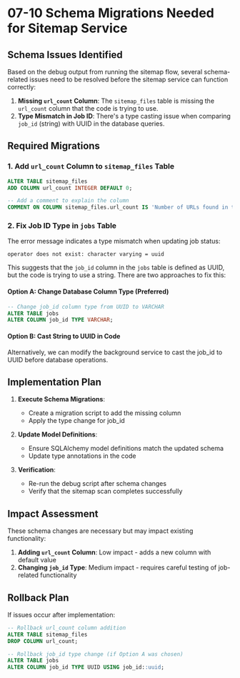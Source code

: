 # 07-10 Schema Migrations Needed for Sitemap Service

## Schema Issues Identified

Based on the debug output from running the sitemap flow, several schema-related issues need to be resolved before the sitemap service can function correctly:

1. **Missing `url_count` Column**: The `sitemap_files` table is missing the `url_count` column that the code is trying to use.
2. **Type Mismatch in Job ID**: There's a type casting issue when comparing `job_id` (string) with UUID in the database queries.

## Required Migrations

### 1. Add `url_count` Column to `sitemap_files` Table

```sql
ALTER TABLE sitemap_files
ADD COLUMN url_count INTEGER DEFAULT 0;

-- Add a comment to explain the column
COMMENT ON COLUMN sitemap_files.url_count IS 'Number of URLs found in this sitemap file';
```

### 2. Fix Job ID Type in `jobs` Table

The error message indicates a type mismatch when updating job status:

```
operator does not exist: character varying = uuid
```

This suggests that the `job_id` column in the `jobs` table is defined as UUID, but the code is trying to use a string. There are two approaches to fix this:

#### Option A: Change Database Column Type (Preferred)

```sql
-- Change job_id column type from UUID to VARCHAR
ALTER TABLE jobs
ALTER COLUMN job_id TYPE VARCHAR;
```

#### Option B: Cast String to UUID in Code

Alternatively, we can modify the background service to cast the job_id to UUID before database operations.

## Implementation Plan

1. **Execute Schema Migrations**:

   - Create a migration script to add the missing column
   - Apply the type change for job_id

2. **Update Model Definitions**:

   - Ensure SQLAlchemy model definitions match the updated schema
   - Update type annotations in the code

3. **Verification**:
   - Re-run the debug script after schema changes
   - Verify that the sitemap scan completes successfully

## Impact Assessment

These schema changes are necessary but may impact existing functionality:

1. **Adding `url_count` Column**: Low impact - adds a new column with default value
2. **Changing `job_id` Type**: Medium impact - requires careful testing of job-related functionality

## Rollback Plan

If issues occur after implementation:

```sql
-- Rollback url_count column addition
ALTER TABLE sitemap_files
DROP COLUMN url_count;

-- Rollback job_id type change (if Option A was chosen)
ALTER TABLE jobs
ALTER COLUMN job_id TYPE UUID USING job_id::uuid;
```
